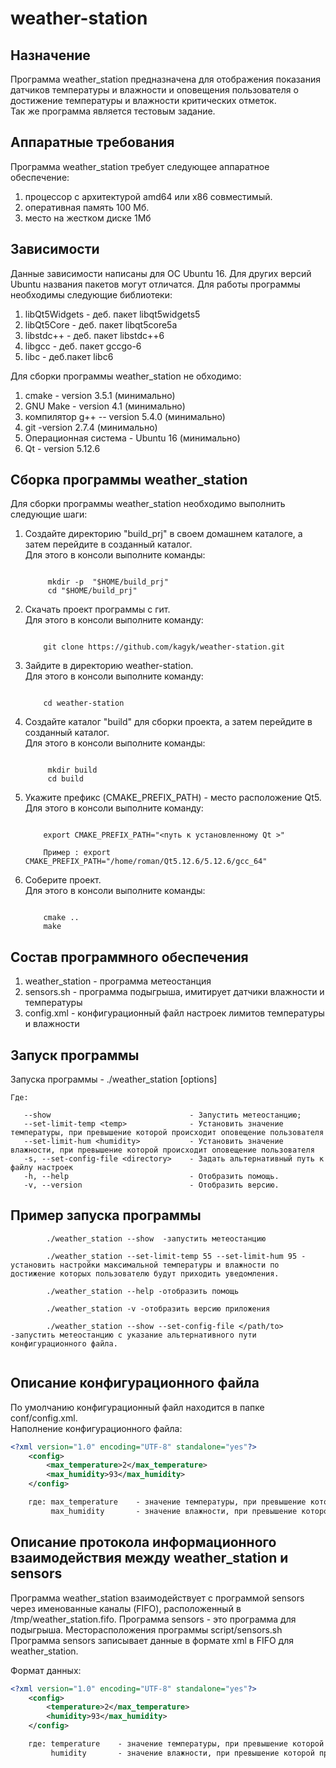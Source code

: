 # weather-station

## Назначение

Программа weather_station предназначена для отображения показания датчиков температуры и влажности и оповещения пользователя о достижение температуры и влажности критических отметок.  
Так же программа является тестовым задание.

## Аппаратные требования

Программа weather_station требует следующее аппаратное обеспечение:

1. процессор с архитектурой amd64 или x86 совместимый.
2. оперативная память 100 Мб.
3. место на жестком диске 1Мб

## Зависимости

Данные зависимости написаны для ОС Ubuntu 16. Для других версий Ubuntu названия пакетов могут отличатся.
Для работы программы необходимы следующие библиотеки:

1. libQt5Widgets - деб. пакет libqt5widgets5
2. libQt5Core - деб. пакет libqt5core5a
3. libstdc++ - деб. пакет libstdc++6
4. libgcc - деб. пакет gccgo-6
5. libc - деб.пакет libc6

Для сборки программы weather_station не обходимо:

1. cmake - version 3.5.1 (минимально)
2. GNU Make  - version 4.1 (минимально)
3. компилятор g++  -- version 5.4.0 (минимально)
4. git -version 2.7.4 (минимально)
5. Операционная система - Ubuntu 16 (минимально)
6. Qt - version 5.12.6

## Сборка программы weather_station

Для сборки программы weather_station необходимо выполнить следующие шаги:

1. Создайте директорию "build_prj" в своем домашнем каталоге, а затем перейдите в созданный каталог.  
   Для этого в консоли выполните команды:

   ```text

        mkdir -p  "$HOME/build_prj"
        cd "$HOME/build_prj"

   ```

2. Скачать проект программы с гит.  
   Для этого в консоли выполните команду:

    ```text

        git clone https://github.com/kagyk/weather-station.git

    ```

3. Зайдите в директорию weather-station.  
   Для этого в консоли выполните команду:

    ```text

        cd weather-station

    ```

4. Создайте каталог "build" для сборки проекта, а затем перейдите в созданный каталог.  
   Для этого в консоли выполните команды:

   ```text

        mkdir build
        cd build

    ```

5. Укажите префикс (CMAKE_PREFIX_PATH) - место расположение Qt5.  
    Для этого в консоли выполните команду:

    ```text

        export CMAKE_PREFIX_PATH="<путь к установленному Qt >"

        Пример : export CMAKE_PREFIX_PATH="/home/roman/Qt5.12.6/5.12.6/gcc_64"

    ```

6. Соберите проект.  
    Для этого в консоли выполните команды:

    ```text

        cmake ..
        make

    ```

## Состав программного обеспечения

1. weather_station - программа метеостанция
2. sensors.sh - программа подыгрыша, имитирует датчики влажности и температуры
3. config.xml - конфигурационный файл настроек лимитов температуры и влажности

## Запуск программы

Запуска программы - ./weather_station [options]

    Где: 

       --show                               - Запустить метеостанцию;
       --set-limit-temp <temp>              - Установить значение температуры, при превышение которой происходит оповещение пользователя
       --set-limit-hum <humidity>           - Установить значение влажности, при превышение которой происходит оповещение пользователя
       -s, --set-config-file <directory>    - Задать альтернативный путь к файлу настроек
       -h, --help                           - Отобразить помощь.
       -v, --version                        - Отобразить версию.

## Пример запуска программы

```text
        ./weather_station --show  -запустить метеостанцию

        ./weather_station --set-limit-temp 55 --set-limit-hum 95 - установить настройки максимальной температуры и влажности по достижение которых пользователю будут приходить уведомления.

        ./weather_station --help -отобразить помощь

        ./weather_station -v -отобразить версию приложения

        ./weather_station --show --set-config-file </path/to>  -запустить метеостанцию с указание альтернативного пути конфигурационного файла.
 
```

## Описание конфигурационного файла

По умолчанию конфигурационный файл находится в папке conf/config.xml.  
Наполнение конфигурационного файла:

```xml
<?xml version="1.0" encoding="UTF-8" standalone="yes"?>
    <config>
        <max_temperature>2</max_temperature>
        <max_humidity>93</max_humidity>
    </config>

    где: max_temperature    - значение температуры, при превышение которой происходит оповещение пользователя;
         max_humidity       - значение влажности, при превышение которой происходит оповещение пользователя
```

## Описание протокола информационного взаимодействия между weather_station и sensors

Программа weather_station взаимодействует с программой sensors через именованные каналы (FIFO), расположенный в /tmp/weather_station.fifo.
Программа sensors - это программа для подыгрыша. Месторасположения программы script/sensors.sh
Программа sensors записывает данные в формате xml в FIFO для weather_station.

Формат данных:

```xml
<?xml version="1.0" encoding="UTF-8" standalone="yes"?>
    <config>
        <temperature>2</max_temperature>
        <humidity>93</max_humidity>
    </config>

    где: temperature    - значение температуры, при превышение которой происходит оповещение пользователя;
         humidity       - значение влажности, при превышение которой происходит оповещение пользователя
```
